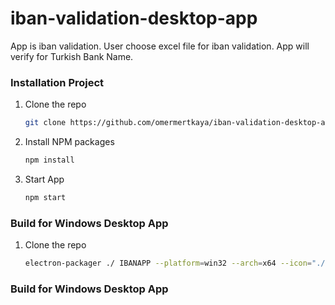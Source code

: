 # iban-validation-desktop-app
App is iban validation. User choose excel file for iban validation. App will verify for Turkish Bank Name.


### Installation Project

1. Clone the repo
   ```sh
   git clone https://github.com/omermertkaya/iban-validation-desktop-app.git
   ```
3. Install NPM packages
   ```sh
   npm install
   ```
4. Start App
   ```sh
   npm start
   ```

### Build for Windows Desktop App

1. Clone the repo
   ```sh
   electron-packager ./ IBANAPP --platform=win32 --arch=x64 --icon="./img/iban-kontrol.ico"
   ```

### Build for Windows Desktop App
